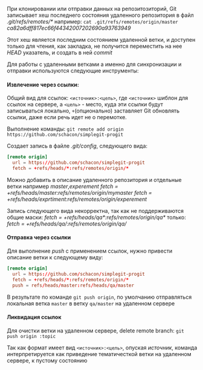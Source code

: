 При клонировании или отправки данных на репозитозиторий, Git записывает хеш последнего состояния удаленного репозитория в файл _.git/refs/remotes/*_
например:
`cat .git/refs/remotes/origin/master`
_ca82a6dff817ec66f44342007202690a93763949_

Этот хеш является последним состоянием удаленной ветки, и доступен только для чтения, как закладка, не получится переместить на нее _HEAD_ указатель, и создать в ней _commit_

Для работы с удаленными ветками а именно для синхронизации и отправки используются следующие инструменты:

#### Извлечение через ссылки:
Общий вид для ссылок: `<источник>:<цель>`, где `<источник>` шиблон для ссылок на сервере, a `<цель>` - место, куда эти ссылки будут записываться локально, `+`(опционально) заставляет Git обновлять ссылки, даже если речь идет не о перемотке.

Выполнение команды:
`git remote add origin https://github.com/schacon/simplegit-progit`

Создает запись в файле _.git/config_, следующего вида:

```conf
[remote origin]
  url = https://github.com/schacon/simplegit-progit
  fetch = +refs/heads/*:refs/remotes/origin/*
```

Можно добавить в описание удаленного репозитория и отдельные ветки например _master_,_experement_
  _fetch = +refs/heads/master:refs/remotes/origin/mymaster_
  _fetch = +refs/heads/exprtiment:refs/remotes/origin/experement_

Запись следующего вида некорректна, так как не поддерживаются общие маски:
  _fetch = +refs/heads/qa*:refs/remotes/origin/qa*_
только:
  _fetch = +refs/heads/qa/*:refs/remotes/origin/qa/*_

#### Отправка через ссылки

Для выполнение _push_ с применением ссылок, нужно привести описание ветки к следующему виду:

```conf
[remote origin]
  url = https://github.com/schacon/simplegit-progit
  fetch = +refs/heads/*:refs/remotes/origin/*
  push = refs/heads/master:refs/heads/qa/master
```

В результате по команде `git push origin`, по умолчанию отправляться локальная ветка `master` в ветку `qa/master` на  удаленном сервере

#### Ликвидация ссылок

Для очистки ветки на удаленном сервере, delete remote branch:
`git push origin :topic`

Так как формат имеет вид `<источник>:<цель>`, опуская _источник_, команда интерпретируется как приведение тематичесткой ветки на удаленном сервере, к пустому состоянию
